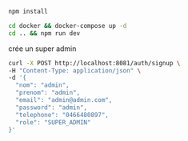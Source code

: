 ```bash
npm install
```

```bash
cd docker && docker-compose up -d
cd .. && npm run dev
```
crée un super admin
```bash
curl -X POST http://localhost:8081/auth/signup \
-H "Content-Type: application/json" \
-d '{
  "nom": "admin",
  "prenom": "admin", 
  "email": "admin@admin.com",
  "password": "admin",
  "telephone": "0466480897",
  "role": "SUPER_ADMIN"
}'

```